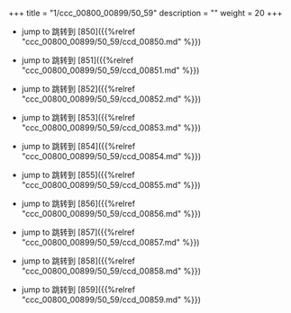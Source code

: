 +++
title = "1/ccc_00800_00899/50_59"
description = ""
weight = 20
+++

* jump to 跳转到 [850]({{%relref "ccc_00800_00899/50_59/ccd_00850.md" %}})

* jump to 跳转到 [851]({{%relref "ccc_00800_00899/50_59/ccd_00851.md" %}})

* jump to 跳转到 [852]({{%relref "ccc_00800_00899/50_59/ccd_00852.md" %}})

* jump to 跳转到 [853]({{%relref "ccc_00800_00899/50_59/ccd_00853.md" %}})

* jump to 跳转到 [854]({{%relref "ccc_00800_00899/50_59/ccd_00854.md" %}})

* jump to 跳转到 [855]({{%relref "ccc_00800_00899/50_59/ccd_00855.md" %}})

* jump to 跳转到 [856]({{%relref "ccc_00800_00899/50_59/ccd_00856.md" %}})

* jump to 跳转到 [857]({{%relref "ccc_00800_00899/50_59/ccd_00857.md" %}})

* jump to 跳转到 [858]({{%relref "ccc_00800_00899/50_59/ccd_00858.md" %}})

* jump to 跳转到 [859]({{%relref "ccc_00800_00899/50_59/ccd_00859.md" %}})

